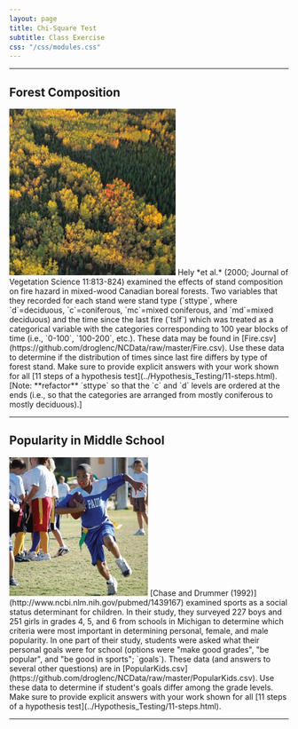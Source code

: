 ```yaml
---
layout: page
title: Chi-Square Test
subtitle: Class Exercise
css: "/css/modules.css"
---
```


----

## Forest Composition
<img src="../zimgs/forestcomp.jpg" alt="Forest Composition" class="img-right">
Hely *et al.* (2000; Journal of Vegetation Science 11:813-824) examined the effects of stand composition on fire hazard in mixed-wood Canadian boreal forests.  Two variables that they recorded for each stand were stand type (`sttype`, where `d`=deciduous, `c`=coniferous, `mc`=mixed coniferous, and `md`=mixed deciduous) and the time since the last fire (`tslf`) which was treated as a categorical variable with the categories corresponding to 100 year blocks of time (i.e., `0-100`, `100-200`, etc.).  These data may be found in [Fire.csv](https://github.com/droglenc/NCData/raw/master/Fire.csv).  Use these data to determine if the distribution of times since last fire differs by type of forest stand.  Make sure to provide explicit answers with your work shown for all [11 steps of a hypothesis test](../Hypothesis_Testing/11-steps.html).  [Note: **refactor** `sttype` so that the `c` and `d` levels are ordered at the ends (i.e., so that the categories are arranged from mostly coniferous to mostly deciduous).]

----

## Popularity in Middle School
<img src="../zimgs/sports_kids_3.jpg" alt="Sports Kids" class="img-right">
[Chase and Drummer (1992)](http://www.ncbi.nlm.nih.gov/pubmed/1439167) examined sports as a social status determinant for children.  In their study, they surveyed 227 boys and 251 girls in grades 4, 5, and 6 from schools in Michigan to determine which criteria were most important in determining personal, female, and male popularity.  In one part of their study, students were asked what their personal goals were for school (options were "make good grades", "be popular", and "be good in sports"; `goals`).  These data (and answers to several other questions) are in [PopularKids.csv](https://github.com/droglenc/NCData/raw/master/PopularKids.csv).  Use these data to determine if student's goals differ among the grade levels.  Make sure to provide explicit answers with your work shown for all [11 steps of a hypothesis test](../Hypothesis_Testing/11-steps.html).

----
